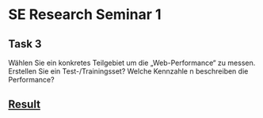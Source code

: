 # SE Research Seminar 1
## Task 3
Wählen Sie ein konkretes Teilgebiet um die „Web-Performance“ zu messen. Erstellen Sie ein Test-/Trainingsset? Welche Kennzahle n beschreiben die Performance?

## [Result](http://alpha.movlib.org/research/stats.html)